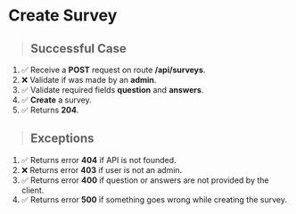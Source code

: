 # Create Survey

> ## Successful Case

1. ✅ Receive a **POST** request on route **/api/surveys**.
2. ❌ Validate if was made by an **admin**.
3. ✅ Validate required fields **question** and **answers**.
4. ✅ **Create** a survey.
5. ✅ Returns **204**.

> ## Exceptions

1. ✅ Returns error **404** if API is not founded.
2. ❌ Returns error **403** if user is not an admin.
3. ✅ Returns error **400** if question or answers are not provided by the client.
4. ✅ Returns error **500** if something goes wrong while creating the survey.

